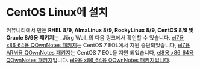 # CentOS Linux에 설치

커뮤니티에서 만든 **RHEL 8/9, AlmaLinux 8/9, RockyLinux 8/9, CentOS 8/9 및 Oracle 8/9용 패키지**는 _Jörg Woll_의 다음 링크에서 확인할 수 있습니다. [el7용 x86_64용 QOwnNotes 패키지](http://wilhelm949.spdns.org:10443/w3bservice/7/x86_64/w3bservice/Packages/repoview/qownnotes.html)는 CentOS 7 EOL에서 지원 중단되었습니다, [el7용 ARM용 QOwnNotes 패키지](http://wilhelm949.spdns.org:10443/w3bservice/7/armhfp/w3bservice/Packages/repoview/qownnotes.html)는 CentOS 7 EOL을 지원 되었습니다, [el8용 x86_64용 QOwnNotes 패키지](http://wilhelm949.spdns.org:10443/w3bservice/8/x86_64/w3bservice/Packages/repoview/qownnotes.html)입니다. [el9용 x86_64용 QOwnNotes 패키지입니다](http://wilhelm949.spdns.org:10443/w3bservice/9/x86_64/w3bservice/Packages/repoview/qownnotes.html).

